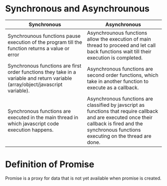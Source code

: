 # Synchronous and Asynchrounous

| Synchronous                                      | Asynchronous|
|--------------------------------------------------|-------------|
| Synchrounous functions pause execution of the program till the function returns a value or error                                            | Asynchrounous functions allow the execution of main thread to proceed and let call back functions wait till their execution is completed. |
| Synchronous functions are first order functions they take in a variable and return variable (array/object/javascript variable).             | Asynchronous functions are second order functions, which take in another function to execute as a callback.|
| Synchronous functions are executed in the main thread in which javascript code execution happens.                                           | Asynchronous functions are classified by javscript as functions that require callback and are executed once their callback is fired and the synchronous functions executing on the thread are done. |

# Definition of Promise
Promise is a proxy for data that is not yet available when promise is created.
